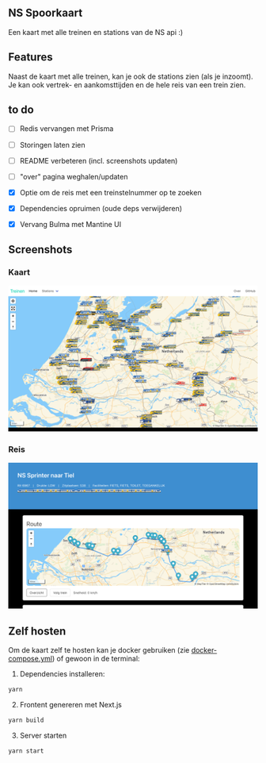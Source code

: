 ## NS Spoorkaart

Een kaart met alle treinen en stations van de NS api :)

## Features
Naast de kaart met alle treinen, kan je ook de stations zien (als je inzoomt). Je kan ook vertrek- en aankomsttijden en de hele reis van een trein zien.

## to do
- [ ] Redis vervangen met Prisma
- [ ] Storingen laten zien
- [ ] README verbeteren (incl. screenshots updaten)
- [ ] "over" pagina weghalen/updaten

- [x] Optie om de reis met een treinstelnummer op te zoeken
- [x] Dependencies opruimen (oude deps verwijderen)
- [x] Vervang Bulma met Mantine UI

## Screenshots
### Kaart
![Screenshot of the homepage](screenshots/screenshot.png)
### Reis
![Screenshot van een reis](screenshots/journey.png)

## Zelf hosten
Om de kaart zelf te hosten kan je docker gebruiken (zie [docker-compose.yml](docker-compose.yml)) of gewoon in de terminal:

1. Dependencies installeren:
```sh
yarn
```
2. Frontent genereren met Next.js
```sh
yarn build
```
3. Server starten
```sh
yarn start
```